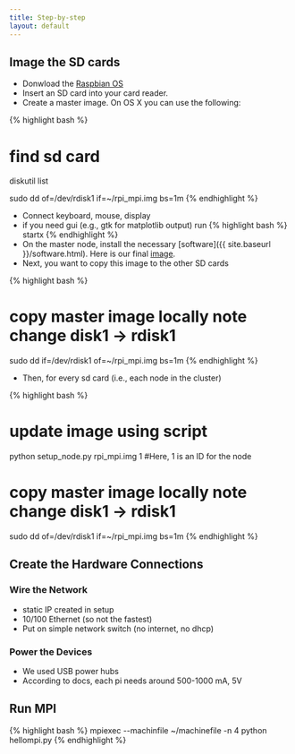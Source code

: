 ```yaml
---
title: Step-by-step
layout: default
---
```


## Image the SD cards
- Donwload the [Raspbian OS](http://www.raspberrypi.org/downloads)
- Insert an SD card into your card reader.
- Create a master image. On OS X you can use the following:

{% highlight bash %}
# find sd card
diskutil list

sudo dd of=/dev/rdisk1 if=~/rpi_mpi.img bs=1m
{% endhighlight %}

- Connect keyboard, mouse, display
- if you need gui (e.g., gtk for matplotlib output) run
{% highlight bash %}
startx
{% endhighlight %}
- On the master node, install the necessary [software]({{ site.baseurl }}/software.html). Here is our final [image](http://people.seas.harvard.edu/~bull/rpi_mpi_8.img.zip).
- Next, you want to copy this image to the other SD cards

{% highlight bash %}
# copy master image locally note change disk1 -> rdisk1
sudo dd if=/dev/rdisk1 of=~/rpi_mpi.img bs=1m
{% endhighlight %}

- Then, for every sd card (i.e., each node in the cluster)

{% highlight bash %}
# update image using script
python setup_node.py rpi_mpi.img 1 #Here, 1 is an ID for the node

# copy master image locally note change disk1 -> rdisk1
sudo dd of=/dev/rdisk1 if=~/rpi_mpi.img bs=1m
{% endhighlight %}

## Create the Hardware Connections
### Wire the Network
- static IP created in setup
- 10/100 Ethernet (so not the fastest)
- Put on simple network switch (no internet, no dhcp)

### Power the Devices
- We used USB power hubs
- According to docs, each pi needs around 500-1000 mA, 5V

## Run MPI
{% highlight bash %}
mpiexec --machinfile ~/machinefile -n 4 python hellompi.py
{% endhighlight %}
